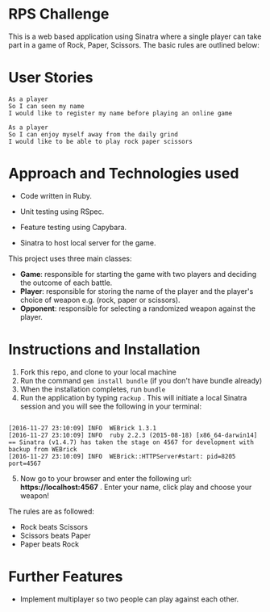 # RPS Challenge

This is a web based application using Sinatra where a single player can take part in a game of Rock, Paper, Scissors. The basic rules are outlined below:

User Stories
============

```
As a player
So I can seen my name
I would like to register my name before playing an online game

As a player
So I can enjoy myself away from the daily grind
I would like to be able to play rock paper scissors
```

Approach and Technologies used
==============================

* Code written in Ruby.

* Unit testing using RSpec.

* Feature testing using Capybara.

* Sinatra to host local server for the game.

This project uses three main classes:

- **Game**: responsible for starting the game with two players and deciding the outcome of each battle.
- **Player**: responsible for storing the name of the player and the player's choice of weapon e.g. (rock, paper or scissors).
- **Opponent**: responsible for selecting a randomized weapon against the player.

Instructions and Installation
=============================

1. Fork this repo, and clone to your local machine
2. Run the command `gem install bundle` (if you don't have bundle already)
3. When the installation completes, run `bundle`
4. Run the application by typing ```rackup``` . This will initiate a local Sinatra session and you will see the following in your terminal:

```

[2016-11-27 23:10:09] INFO  WEBrick 1.3.1
[2016-11-27 23:10:09] INFO  ruby 2.2.3 (2015-08-18) [x86_64-darwin14]
== Sinatra (v1.4.7) has taken the stage on 4567 for development with backup from WEBrick
[2016-11-27 23:10:09] INFO  WEBrick::HTTPServer#start: pid=8205 port=4567

```

5. Now go to your browser and enter the following url:  **https://localhost:4567** . Enter your name, click play and choose your weapon!

The rules are as followed:

- Rock beats Scissors
- Scissors beats Paper
- Paper beats Rock

Further Features
================

* Implement multiplayer so two people can play against each other.
